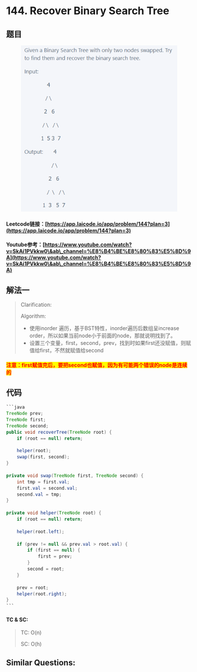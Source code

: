 # 144. Recover Binary Search Tree

## 题目

<figure><img src="../../.gitbook/assets/image (16) (3).png" alt=""><figcaption></figcaption></figure>

#### Leetcode链接：[https://app.laicode.io/app/problem/144?plan=3](https://app.laicode.io/app/problem/144?plan=3)

#### Youtube参考：[https://www.youtube.com/watch?v=SkAi1PVkkw0\&ab\_channel=%E8%B4%BE%E8%80%83%E5%8D%9A](https://www.youtube.com/watch?v=SkAi1PVkkw0\&ab\_channel=%E8%B4%BE%E8%80%83%E5%8D%9A)

## 解法一

> Clarification:&#x20;
>
> Algorithm:&#x20;
>
> * 使用inorder 遍历，基于BST特性，inorder遍历后数组呈increase order，所以如果当前node小于前面的node，那就说明找到了。
> * 设置三个变量，first，second，prev，找到时如果first还没赋值，则赋值给first，不然就赋值给second

#### <mark style="color:red;">注意：first赋值完后，要把second也赋值，因为有可能两个错误的node是连续的</mark>

## 代码

````java
```java
TreeNode prev;
TreeNode first;
TreeNode second;
public void recoverTree(TreeNode root) {
    if (root == null) return;
    
    helper(root);
    swap(first, second);
}

private void swap(TreeNode first, TreeNode second) {
    int tmp = first.val;
    first.val = second.val;
    second.val = tmp;
}

private void helper(TreeNode root) {
    if (root == null) return;
    
    helper(root.left);

    if (prev != null && prev.val > root.val) {
        if (first == null) {
            first = prev;
        }
        second = root;
    }
    
    prev = root;
    helper(root.right);
}
```
````

#### TC & SC:&#x20;

> TC: O(n)
>
> SC: O(h)

## **Similar Questions:**&#x20;
